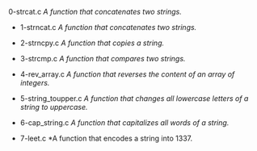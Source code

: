  0-strcat.c *A function that concatenates two strings.*

- 1-strncat.c *A function that concatenates two strings.*

- 2-strncpy.c *A function that copies a string.*

- 3-strcmp.c *A function that compares two strings.*

- 4-rev_array.c *A function that reverses the content of an array of integers.*

- 5-string_toupper.c *A function that changes all lowercase letters of a string to uppercase.*

- 6-cap_string.c *A function that capitalizes all words of a string.*

- 7-leet.c *A function that encodes a string into 1337.
